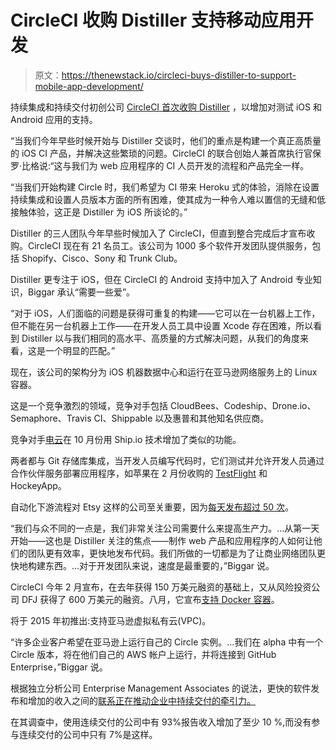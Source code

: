 # CircleCI 收购 Distiller 支持移动应用开发

> 原文：<https://thenewstack.io/circleci-buys-distiller-to-support-mobile-app-development/>

持续集成和持续交付初创公司 [CircleCI 首次收购 Distiller](http://www.marketwired.com/press-release/circleci-launches-ios-android-support-enables-app-developers-meet-rising-demand-1977825.htm) ，以增加对测试 iOS 和 Android 应用的支持。

“当我们今年早些时候开始与 Distiller 交谈时，他们的重点是构建一个真正高质量的 iOS CI 产品，并解决这些繁琐的问题。CircleCI 的联合创始人兼首席执行官保罗·比格说:“这与我们为 web 应用程序的 CI 人员开发的流程和产品完全一样。

“当我们开始构建 Circle 时，我们希望为 CI 带来 Heroku 式的体验，消除在设置持续集成和设置人员版本方面的所有困难，使其成为一种令人难以置信的无缝和低接触体验，这正是 Distiller 为 iOS 所谈论的。”

Distiller 的三人团队今年早些时候加入了 CircleCI，但直到整合完成后才宣布收购。CircleCI 现在有 21 名员工。该公司为 1000 多个软件开发团队提供服务，包括 Shopify、Cisco、Sony 和 Trunk Club。

Distiller 更专注于 iOS，但在 CircleCI 的 Android 支持中加入了 Android 专业知识，Biggar 承认“需要一些爱”。

“对于 iOS，人们面临的问题是获得可重复的构建——它可以在一台机器上工作，但不能在另一台机器上工作——在开发人员工具中设置 Xcode 存在困难，所以看到 Distiller 以与我们相同的高水平、高质量的方式解决问题，从我们的角度来看，这是一个明显的匹配。”

现在，该公司的架构分为 iOS 机器数据中心和运行在亚马逊网络服务上的 Linux 容器。

这是一个竞争激烈的领域，竞争对手包括 CloudBees、Codeship、Drone.io、Semaphore、Travis CI、Shippable 以及惠普和其他知名供应商。

竞争对手[电云](http://sdtimes.com/electric-cloud-launches-ship-io-bring-continuous-delivery-mobile-apps/)在 10 月份用 Ship.io 技术增加了类似的功能。

两者都与 Git 存储库集成，当开发人员编写代码时，它们测试并允许开发人员通过合作伙伴服务部署应用程序，如苹果在 2 月份收购的 [TestFlight](https://theqalead.com/topics/what-happened-to-testflightapp-com/) 和 HockeyApp。

自动化下游流程对 Etsy 这样的公司至关重要，因为[每天发布超过 50 次](http://www.infoq.com/news/2014/11/continuous-integration-mobile)。

“我们与众不同的一点是，我们非常关注公司需要什么来提高生产力。…从第一天开始——这也是 Distiller 关注的焦点——制作 web 产品和应用程序的人如何让他们的团队更有效率，更快地发布代码。我们所做的一切都是为了让商业网络团队更快地构建东西。…对于开发团队来说，速度是最重要的，”Biggar 说。

CircleCI 今年 2 月宣布，在去年获得 150 万美元融资的基础上，又从风险投资公司 DFJ 获得了 600 万美元的融资。八月，它宣布[支持 Docker 容器](http://www.drdobbs.com/tools/circleci-adds-docker-for-continuous-deli/240168896)。

将于 2015 年初推出:支持亚马逊虚拟私有云(VPC)。

“许多企业客户希望在亚马逊上运行自己的 Circle 实例。…我们在 alpha 中有一个 Circle 版本，将在他们自己的 AWS 帐户上运行，并将连接到 GitHub Enterprise，”Biggar 说。

根据独立分析公司 Enterprise Management Associates 的说法，更快的软件发布和增加的收入之间的[联系正在推动企业中持续交付的牵引力。](http://www.compuware.com/content/dam/compuware/apm/assets/pdfs/EMA-devops_2014-report-summary-EN.pdf)

在其调查中，使用连续交付的公司中有 93%报告收入增加了至少 10 %,而没有参与连续交付的公司中只有 7%是这样。

<svg xmlns:xlink="http://www.w3.org/1999/xlink" viewBox="0 0 68 31" version="1.1"><title>Group</title> <desc>Created with Sketch.</desc></svg>